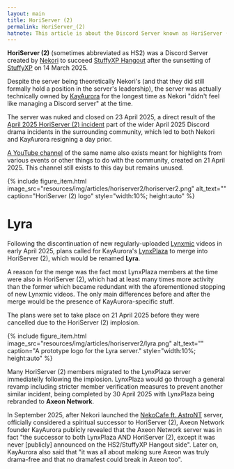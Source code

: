 ```yaml
---
layout: main
title: HoriServer (2)
permalink: HoriServer_(2)
hatnote: This article is about the Discord Server known as HoriServer (2). For the Stoat HoriServer, see <a href="HoriServer">HoriServer</a>.
---
```

**HoriServer (2)** (sometimes abbreviated as HS2) was a Discord Server created by [Nekori](Nekori64) to succeed [StuffyXP Hangout](StuffyXP_Hangout) after the sunsetting of [StuffyXP](StuffyXP) on 14 March 2025.

Despite the server being theoretically Nekori's (and that they did still formally hold a position in the server's leadership), the server was actually technically owned by [KayAurora](KayAurora) for the longest time as Nekori "didn't feel like managing a Discord server" at the time.

The server was nuked and closed on 23 April 2025, a direct result of the [April 2025 HoriServer (2) incident](April_2025_HoriServer_(2)_incident) part of the wider April 2025 Discord drama incidents in the surrounding community, which led to both Nekori and KayAurora resigning a day prior.

[A YouTube channel](https://www.youtube.com/@HoriServer2) of the same name also exists meant for highlights from various events or other things to do with the community, created on 21 April 2025. This channel still exists to this day but remains unused.
   <div>
    {% include figure_item.html 
        image_src="resources/img/articles/horiserver2/horiserver2.png" 
        alt_text="" 
        caption="HoriServer (2) logo"
        style="width:10%; height:auto" %}
        </div>

# Lyra
Following the discontinuation of new regularly-uploaded [Lynxmic](Lynxmic) videos in early April 2025, plans called for KayAurora's [LynxPlaza](Axeon_Network) to merge into HoriServer (2), which would be renamed **Lyra**.

A reason for the merge was the fact most LynxPlaza members at the time were also in HoriServer (2), which had at least many times more activity than the former which became redundant with the aforementioned stopping of new Lynxmic videos. The only main differences before and after the merge would be the presence of KayAurora-specific stuff.

The plans were set to take place on 21 April 2025 before they were cancelled due to the HoriServer (2) implosion.

   <div>
    {% include figure_item.html 
        image_src="resources/img/articles/horiserver2/lyra.png" 
        alt_text="" 
        caption="A prototype logo for the Lyra server."
        style="width:10%; height:auto" %}
        </div>

Many HoriServer (2) members migrated to the LynxPlaza server immediatelly following the implosion. LynxPlaza would go through a general revamp including stricter member verification measures to prevent another similar incident, being completed by 30 April 2025 with LynxPlaza being rebranded to **Axeon Network**.

In September 2025, after Nekori launched the [NekoCafe ft. AstroNT](NekoCafe) server, officially considered a spiritual successor to HoriServer (2), Axeon Network founder KayAurora publicly revealed that the Axeon Network server was in fact "the successor to both LynxPlaza AND HoriServer (2), except it was never [publicly] announced on the HS2/StuffyXP Hangout side". Later on, KayAurora also said that "it was all about making sure Axeon was truly drama-free and that no dramafest could break in Axeon too".
